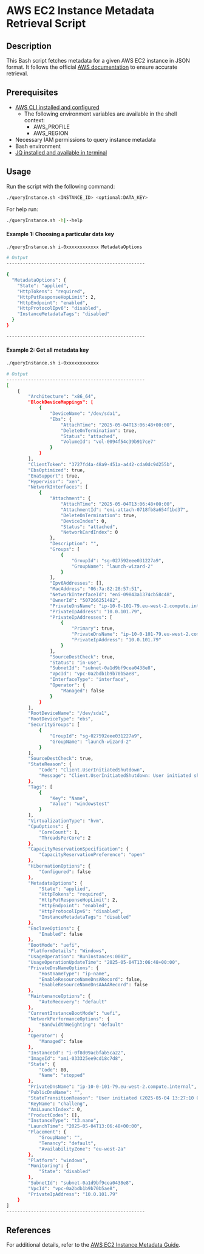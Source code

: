 # AWS EC2 Instance Metadata Retrieval Script

## Description
This Bash script fetches metadata for a given AWS EC2 instance in JSON format. It follows the official [AWS documentation](https://docs.aws.amazon.com/AWSEC2/latest/UserGuide/instancedata-data-retrieval.html#query-IMDS-existing-instances) to ensure accurate retrieval.

## Prerequisites
- [AWS CLI installed and configured](https://docs.aws.amazon.com/cli/latest/userguide/getting-started-install.html)
  - The following environment variables are available in the shell context:
    - AWS_PROFILE
    - AWS_REGION
- Necessary IAM permissions to query instance metadata  
- Bash environment
- [JQ installed and available in terminal](https://jqlang.org/download/)

## Usage
Run the script with the following command:

```bash
./queryInstance.sh <INSTANCE_ID> <optional:DATA_KEY>
```
For help run:
```bash
./queryInstance.sh -h|--help
```

#### Example 1: Choosing a particular data key
```bash
./queryInstance.sh i-0xxxxxxxxxxxx MetadataOptions

# Output
---------------------------------------------------

{
  "MetadataOptions": {
    "State": "applied",
    "HttpTokens": "required",
    "HttpPutResponseHopLimit": 2,
    "HttpEndpoint": "enabled",
    "HttpProtocolIpv6": "disabled",
    "InstanceMetadataTags": "disabled"
  }
}

---------------------------------------------------
```

#### Example 2: Get all metadata key
```bash
./queryInstance.sh i-0xxxxxxxxxxxx

# Output
---------------------------------------------------
[
    {
        "Architecture": "x86_64",
        "BlockDeviceMappings": [
            {
                "DeviceName": "/dev/sda1",
                "Ebs": {
                    "AttachTime": "2025-05-04T13:06:48+00:00",
                    "DeleteOnTermination": true,
                    "Status": "attached",
                    "VolumeId": "vol-0094f54c39b917ce7"
                }
            }
        ],
        "ClientToken": "3727fd4a-48a9-451a-a442-cda0dc9d255b",
        "EbsOptimized": true,
        "EnaSupport": true,
        "Hypervisor": "xen",
        "NetworkInterfaces": [
            {
                "Attachment": {
                    "AttachTime": "2025-05-04T13:06:48+00:00",
                    "AttachmentId": "eni-attach-0718fb8a654f1bd37",
                    "DeleteOnTermination": true,
                    "DeviceIndex": 0,
                    "Status": "attached",
                    "NetworkCardIndex": 0
                },
                "Description": "",
                "Groups": [
                    {
                        "GroupId": "sg-027592eee031227a9",
                        "GroupName": "launch-wizard-2"
                    }
                ],
                "Ipv6Addresses": [],
                "MacAddress": "06:7a:82:28:57:51",
                "NetworkInterfaceId": "eni-09843a1374cb58c48",
                "OwnerId": "507266251482",
                "PrivateDnsName": "ip-10-0-101-79.eu-west-2.compute.internal",
                "PrivateIpAddress": "10.0.101.79",
                "PrivateIpAddresses": [
                    {
                        "Primary": true,
                        "PrivateDnsName": "ip-10-0-101-79.eu-west-2.compute.internal",
                        "PrivateIpAddress": "10.0.101.79"
                    }
                ],
                "SourceDestCheck": true,
                "Status": "in-use",
                "SubnetId": "subnet-0a1d9bf9cea0438e8",
                "VpcId": "vpc-0a2bdb1b9b70b5ae8",
                "InterfaceType": "interface",
                "Operator": {
                    "Managed": false
                }
            }
        ],
        "RootDeviceName": "/dev/sda1",
        "RootDeviceType": "ebs",
        "SecurityGroups": [
            {
                "GroupId": "sg-027592eee031227a9",
                "GroupName": "launch-wizard-2"
            }
        ],
        "SourceDestCheck": true,
        "StateReason": {
            "Code": "Client.UserInitiatedShutdown",
            "Message": "Client.UserInitiatedShutdown: User initiated shutdown"
        },
        "Tags": [
            {
                "Key": "Name",
                "Value": "windowstest"
            }
        ],
        "VirtualizationType": "hvm",
        "CpuOptions": {
            "CoreCount": 1,
            "ThreadsPerCore": 2
        },
        "CapacityReservationSpecification": {
            "CapacityReservationPreference": "open"
        },
        "HibernationOptions": {
            "Configured": false
        },
        "MetadataOptions": {
            "State": "applied",
            "HttpTokens": "required",
            "HttpPutResponseHopLimit": 2,
            "HttpEndpoint": "enabled",
            "HttpProtocolIpv6": "disabled",
            "InstanceMetadataTags": "disabled"
        },
        "EnclaveOptions": {
            "Enabled": false
        },
        "BootMode": "uefi",
        "PlatformDetails": "Windows",
        "UsageOperation": "RunInstances:0002",
        "UsageOperationUpdateTime": "2025-05-04T13:06:48+00:00",
        "PrivateDnsNameOptions": {
            "HostnameType": "ip-name",
            "EnableResourceNameDnsARecord": false,
            "EnableResourceNameDnsAAAARecord": false
        },
        "MaintenanceOptions": {
            "AutoRecovery": "default"
        },
        "CurrentInstanceBootMode": "uefi",
        "NetworkPerformanceOptions": {
            "BandwidthWeighting": "default"
        },
        "Operator": {
            "Managed": false
        },
        "InstanceId": "i-0f8d09acbfab5ca22",
        "ImageId": "ami-033325ee9cd18c7d8",
        "State": {
            "Code": 80,
            "Name": "stopped"
        },
        "PrivateDnsName": "ip-10-0-101-79.eu-west-2.compute.internal",
        "PublicDnsName": "",
        "StateTransitionReason": "User initiated (2025-05-04 13:27:10 GMT)",
        "KeyName": "challeng",
        "AmiLaunchIndex": 0,
        "ProductCodes": [],
        "InstanceType": "t3.nano",
        "LaunchTime": "2025-05-04T13:06:48+00:00",
        "Placement": {
            "GroupName": "",
            "Tenancy": "default",
            "AvailabilityZone": "eu-west-2a"
        },
        "Platform": "windows",
        "Monitoring": {
            "State": "disabled"
        },
        "SubnetId": "subnet-0a1d9bf9cea0438e8",
        "VpcId": "vpc-0a2bdb1b9b70b5ae8",
        "PrivateIpAddress": "10.0.101.79"
    }
]
---------------------------------------------------

```

## References
For additional details, refer to the [AWS EC2 Instance Metadata Guide](https://docs.aws.amazon.com/AWSEC2/latest/UserGuide/instancedata-data-retrieval.html).
